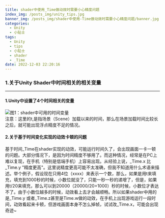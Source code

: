```yaml
---
title: shader中使用_Time做动效时需要小心精度问题
index_img: /posts_img/unity_tips.jpg
banner_img: /posts_img/shader中使用-Time做动效时需要小心精度问题/banner.jpg
categories:
  - Unity
  - 小贴士
tags:
  - Unity
  - tips
  - 小贴士
  - shader
  - _Time
date: 2022-12-03 22:20:16
---
```

### 1.关于Unity Shader中时间相关的相关变量
***
#### 1.Unity中设置了4个时间相关的变量
![图1：shader中可用的时间变量](unity_time.png)<br>
注意：这里的t,是指场景（Scene）加载以来的时间，那么在场景加载时间比较长之后，就可能出现浮点精度不足的情况。

#### 2.关于基于时间变化实现的动效卡顿的问题
基于时间_Time在shader实现的动效，可能运行时间久了，会出现画面一卡一顿的问题。大部分情况下，是因为时间精度不够用了。而这种情况，经常是在PC上难以复现，在手机（特别是低端手机）上容易出现。从经验上说，_Time.x 比 _Time.y "精度更高"。这里说精度更高可能不太准确，但我不知道用什么术语来描述。举个例子，假设现在只用4位（xxxx）来表示一个数，那么，如果是用t来填充，填充到1000秒的时候，小数位就没了，只能一秒一秒的递增了，但是，如果用t/20来填充，那么可以到20000（20000/20=1000）秒的时候，小数位才表达不了。由于小数位越多的时候，动效看上去才会越顺畅。所以如果shader中用的是_Time.y 或者_Time.z甚至是Time.w做的动效，在手机上出现游戏运行一段时间，动效看起来卡顿，但游戏画面本身不怎么掉帧，试试改_Time.x，可能会出现奇迹~
